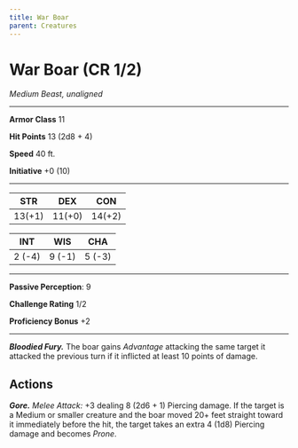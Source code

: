 ```yaml
---
title: War Boar
parent: Creatures
---
```


# War Boar (CR 1/2)
*Medium Beast, unaligned*

---

**Armor Class** 11

**Hit Points** 13 (2d8 + 4)

**Speed** 40 ft.

**Initiative** +0 (10)

---

| STR | DEX | CON |
|:---:|:---:|:---:|
| 13(+1) | 11(+0) | 14(+2) |

| INT | WIS | CHA |
|:---:|:---:|:---:|
|2 (-4)|9 (-1)|5 (-3)|

---

**Passive Perception**: 9

**Challenge Rating** 1/2

**Proficiency Bonus** +2

---

***Bloodied Fury.*** The boar gains *Advantage* attacking the same target it attacked the previous turn if it inflicted at least 10 points of damage.

## Actions

***Gore.*** *Melee Attack:* +3 dealing 8 (2d6 + 1) Piercing damage. If the target is a Medium or smaller creature and the boar moved 20+ feet straight toward it immediately before the hit, the target takes an extra 4 (1d8) Piercing damage and becomes *Prone*.
